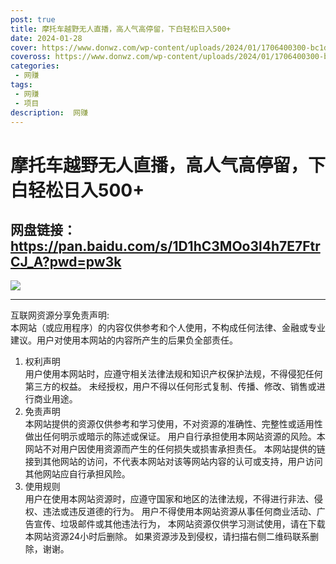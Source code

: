 ```yaml
---
post: true
title: 摩托车越野无人直播，高人气高停留，下白轻松日入500+
date: 2024-01-28
cover: https://www.donwz.com/wp-content/uploads/2024/01/1706400300-bc1d16d6388cc79.jpg
coveross: https://www.donwz.com/wp-content/uploads/2024/01/1706400300-bc1d16d6388cc79.jpg
categories:
 - 网赚
tags:
 - 网赚
 - 项目
description:  网赚
---
```

# 摩托车越野无人直播，高人气高停留，下白轻松日入500+

## 网盘链接：https://pan.baidu.com/s/1D1hC3MOo3l4h7E7FtrCJ_A?pwd=pw3k  

![](https://www.donwz.com/wp-content/uploads/2024/01/1706400300-bc1d16d6388cc79.jpg)

---
互联网资源分享免责声明:  
本网站（或应用程序）的内容仅供参考和个人使用，不构成任何法律、金融或专业建议。用户对使用本网站的内容所产生的后果负全部责任。
1. 权利声明  
用户使用本网站时，应遵守相关法律法规和知识产权保护法规，不得侵犯任何第三方的权益。
未经授权，用户不得以任何形式复制、传播、修改、销售或进行商业用途。
2. 免责声明  
本网站提供的资源仅供参考和学习使用，不对资源的准确性、完整性或适用性做出任何明示或暗示的陈述或保证。
用户自行承担使用本网站资源的风险。本网站不对用户因使用资源而产生的任何损失或损害承担责任。
本网站提供的链接到其他网站的访问，不代表本网站对该等网站内容的认可或支持，用户访问其他网站应自行承担风险。
3. 使用规则  
用户在使用本网站资源时，应遵守国家和地区的法律法规，不得进行非法、侵权、违法或违反道德的行为。
用户不得使用本网站资源从事任何商业活动、广告宣传、垃圾邮件或其他违法行为，
本网站资源仅供学习测试使用，请在下载本网站资源24小时后删除。
如果资源涉及到侵权，请扫描右侧二维码联系删除，谢谢。
